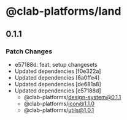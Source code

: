 # @clab-platforms/land

## 0.1.1

### Patch Changes

- e57188d: feat: setup changesets
- Updated dependencies [f0e322a]
- Updated dependencies [6a0ffe4]
- Updated dependencies [de681a8]
- Updated dependencies [e57188d]
  - @clab-platforms/design-system@0.1.1
  - @clab-platforms/icon@1.1.0
  - @clab-platforms/utils@1.0.1
